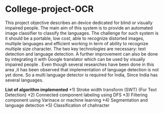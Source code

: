 College-project-OCR
===================

This project objective describes an device dedicated for blind or   visually impaired people. The main aim of this system is to provide   an automated image classifier to classify the languages.   The challenge for such system is it should be a portable, low cost,   able to recognize distorted images, multiple languages and efficient   working in term of ability to recognize multiple size character. The   two key technologies are necessary: text detection and language   detection. A further improvement can also be done by integrating   it with Google translator which can be used by visually impaired   people .   Even though several researches have been done in this area ,it has   been observed that implementation of language detection is not yet   done. So a multi language detector is required for India, Since India   has several languages.

**List of algorithm implemented**
  *1) Stroke width transform (SWT) {For Text Detection}
  *2) Connected component labeling using DFS
  *3) Filtering component using Varinace or machine learning
  *4) Segmentation and language detection
  *5) Classification of chahracter
